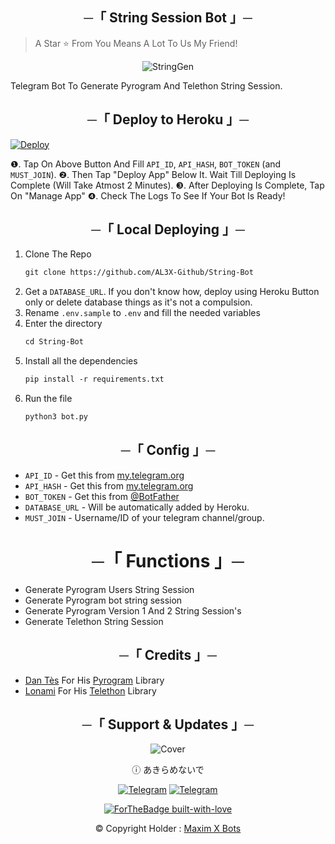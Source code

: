 <h2 align="center">
    ─「 String Session Bot 」─
</h2>

> A Star ⭐ From You Means A Lot To Us My Friend!

<p align="center">

<img src="https://te.legra.ph/file/0c13eb00aaba21dd2f541.jpg" alt="StringGen">

Telegram Bot To Generate Pyrogram And Telethon String Session.

<h2 align="center">
    ─「 Deploy to Heroku 」─
</h2>

[![Deploy](https://www.herokucdn.com/deploy/button.svg)](https://heroku.com/deploy?template=https://github.com/AL3X-Github/String-Bot)

❶. Tap On Above Button And Fill `API_ID`, `API_HASH`, `BOT_TOKEN` (and `MUST_JOIN`).
❷. Then Tap "Deploy App" Below It. Wait Till Deploying Is Complete (Will Take Atmost 2 Minutes).
❸. After Deploying Is Complete, Tap On "Manage App"
❹. Check The Logs To See If Your Bot Is Ready!

<h2 align="center">
    ─「 Local Deploying 」─
</h2>

1. Clone The Repo
   ```markdown
   git clone https://github.com/AL3X-Github/String-Bot
   ```
2. Get a `DATABASE_URL`. If you don't know how, deploy using Heroku Button only or delete database things as it's not a compulsion.
3. Rename `.env.sample` to `.env` and fill the needed variables
4. Enter the directory
   ```markdown
   cd String-Bot
   ```
5. Install all the dependencies
   ```markdown
   pip install -r requirements.txt
   ```
6. Run the file
   ```markdown
   python3 bot.py
   ```

<h2 align="center">
    ─「 Config 」─
</h2>

- `API_ID` - Get this from [my.telegram.org](https://my.telegram.org/auth)
- `API_HASH` - Get this from [my.telegram.org](https://my.telegram.org/auth)
- `BOT_TOKEN` - Get this from [@BotFather](https://t.me/BotFather)
- `DATABASE_URL` - Will be automatically added by Heroku.
- `MUST_JOIN` - Username/ID of your telegram channel/group.

<h1 align="center">
    ─「 Functions 」─
</h1>

- Generate Pyrogram Users String Session 
- Generate Pyrogram bot string session
- Generate Pyrogram Version 1 And 2 String Session's 
- Generate Telethon String Session 


<h2 align="center">
    ─「 Credits 」─
</h2>

- [Dan Tès](https://github.com/delivrance) For His [Pyrogram](https://docs.pyrogram.org) Library
- [Lonami](https://github.com/Lonami) For His [Telethon](https://docs.telethon.dev) Library 

<h2 align="center">
    ─「 Support & Updates 」─
</h2>

<div align="center">

![Cover](https://te.legra.ph/file/601cfb397a19f503c9265.jpg)

</div>

<div align="center">

ⓘ あきらめないで

[![Telegram](https://img.shields.io/badge/Group-%232C3454?style=for-the-badge&logo=telegram&logoColor=white)](https://t.me/MaximXGroup) [![Telegram](https://img.shields.io/badge/Channel-%232C3454?style=for-the-badge&logo=telegram&logoColor=white)](https://t.me/MaximXChannels)

[![ForTheBadge built-with-love](http://ForTheBadge.com/images/badges/built-with-love.svg)](https://github.com/AL3X-Github)


© Copyright Holder : [Maxim X Bots](https://t.me/MaximXBots)

</div>


